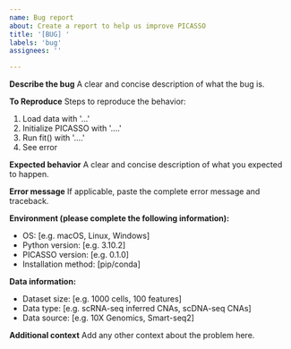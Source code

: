 ```yaml
---
name: Bug report
about: Create a report to help us improve PICASSO
title: '[BUG] '
labels: 'bug'
assignees: ''

---
```


**Describe the bug**
A clear and concise description of what the bug is.

**To Reproduce**
Steps to reproduce the behavior:
1. Load data with '...'
2. Initialize PICASSO with '....'
3. Run fit() with '....'
4. See error

**Expected behavior**
A clear and concise description of what you expected to happen.

**Error message**
If applicable, paste the complete error message and traceback.

**Environment (please complete the following information):**
- OS: [e.g. macOS, Linux, Windows]
- Python version: [e.g. 3.10.2]
- PICASSO version: [e.g. 0.1.0]
- Installation method: [pip/conda]

**Data information:**
- Dataset size: [e.g. 1000 cells, 100 features]
- Data type: [e.g. scRNA-seq inferred CNAs, scDNA-seq CNAs]
- Data source: [e.g. 10X Genomics, Smart-seq2]

**Additional context**
Add any other context about the problem here.